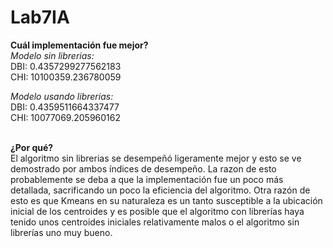 # Lab7IA

**Cuál implementación fue mejor?** <br>
*Modelo sin librerias:* <br>
DBI:  0.4357299277562183 <br>
CHI: 10100359.236780059 <br>

*Modelo usando librerias:* <br>
DBI: 0.4359511664337477 <br>
CHI: 10077069.205960162 <br><br>

**¿Por qué?** <br>
El algoritmo sin librerias se desempeñó ligeramente mejor y esto se ve demostrado por ambos índices de desempeño. La razon de esto probablemente se deba 
a que la implementación fue un poco más detallada, sacrificando un poco la eficiencia del algoritmo. Otra razón de esto es que Kmeans en su naturaleza
es un tanto susceptible a la ubicación inicial de los centroides y es posible que el algoritmo con librerías haya tenido unos centroides iniciales 
relativamente malos o el algoritmo sin librerías uno muy bueno. <br><br>
